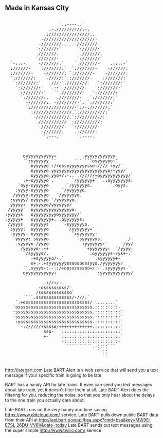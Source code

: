 ## Made in Kansas City

<pre>

                     `..----..`                    
                 .-://////////:-.                 
               .:////////////////:.               
              -////////////////////-              
             -////////-....-////////-             
            `://////:`      `://////:`            
            .///////.        .///////.            
            `///////-       `:///////`            
  `-:::-.    -///////:`    `:///////-    .::::-`  
  ://////-    :///////:`  `:///////-    -//////:  
  :///////-    -///////: `:///////-    -///////:  
  `:///////:    -/////:`.:///////-    :///////:`  
   `:///////:`   .///:`.////////-   `:///////:`   
    `:///////:`   .::`.////////-   `:///////:`    
     `:///////:`   ``.////////-   `:///////:`     
      `:///////:.   .////////-   `:///////:`      
        -///////:. -////////-`. `:///////:`       
        `:////////:////////-`:/-:///////:`        
          :///////////////.`://////////:`         
           -/////////////.`://////////:           
            -///////////- ://////////:            
             -/////////-  `:////////-`            
              -///////.    .://////:              
               `.---.`      `.----.               
                                                  


       oyyyyyyyyyyy+          .yyyyyyyyyyyy       
       ``:yyyyyyy-``       ``` ```osyyyyyo:`      
          oyyyyyo`:/+ossyyyyyyyysso+////-+yy/`    
          oyyyyyo.yyyyyyyyyyyyyyyyyyyyyyo/+yyy/`  
          oyyyyyo.yyo+/:-..`.//////+oyyyyyyyyyyy/`
       .+-oyyyyyo`.       `/yyyyyy+`  .:oyyyyyyys:
     `oyy-oyyyyyo       `/yyyyyyo.       `:oyys:  
    :yyyy-oyyyyyo     `/yyyyyyo.            .-    
   /yyyyy-oyyyyyo   `/yyyyyyo.                    
  :yyyyy/ oyyyyyo `/yyyyyyo.                      
 `yyyyy+  oyyyyyo/yyyyyyy/                        
 /yyyyy`  oyyyyyyyyyyyyyyyo.                      
:yyyyys   oyyyyyyyyyoyyyyyyy/`                    
.yyyyy+   oyyyyyyy+. .oyyyyyys:                   
 /yyyys   oyyyyys`     -syyyyyyo.                 
 `syyyy:  oyyyyyo        /yyyyyyy+`               
  -yyyyy- oyyyyyo         `+yyyyyyy:              
   -yyyyy:.syyyyo           -syyyyyys.         ./-
    .syyyyo-/yyyo             :yyyyyyy+`     `/yy/
      /yyyyyo-:++              `+yyyyyyy:  `/yyyy:
       `/syyyys/.                .oyyyyyys-/ys+-.`
          -+syyyyyo/-.`           `:syyyyyy+-     
          o+:-:+syyyyyyyssooooossyyo./yyyyyyy/    
       ``.syyys+:--::/+oossssssoo+/:-`.syyyyyys-` 
       oyyyyyyyyyyy+                :yyyyyyyyyyyy/

               .://+/:.                           
             -osssssssss/`                        
            /sssssssssssso`                       
       ````.ssssssssssssss/-///:`                 
    `:+osssssssssssssssssssssssss/ ........`      
   `osssssssssssssssssssssssssssss.:::::::::-     
   :ssssssssssssssssssssssssssssss.::::::::::`    
   -ssssssssssssssssssssssssssssss.::::::::::`    
    :ossssssssssssssssssssssssssss.::::::::::`    
     `-://////+sssso/+++++++++++++.::::::::::`    
               sso-` `:::::::::::::::::::::::`    
               +-`   `:::::::::::::::::::::::`    
                      -:::::::::::::::::::::-     
                        ``````````.-::::```       
                                    `-::          
                                      `-        

</pre>

http://latebart.com
Late BART Alert is a web service that will send you a text message if your specific train is going to be late.

BART has a handy API for late trains. It even can send you text messages about late train, yet it doesn't filter them at all. Late BART Alert does the filtering for you, reducing the noise, so that you only hear about the delays to the one train you actually care about.

Late BART runs on the very handy and time saving https://www.dotcloud.com/ service.
Late BART pulls down public BART data from their API at http://api.bart.gov/api/bsa.aspx?cmd=bsa&key=MW9S-E7SL-26DU-VV8V&date=today
Late BART sends out text messages using the super simple http://www.twilio.com/ service.
